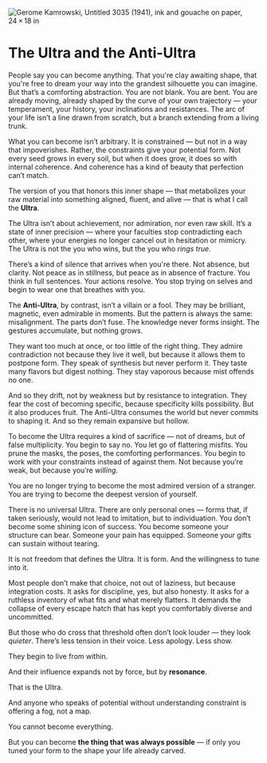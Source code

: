 ![Gerome Kamrowski, *Untitled 3035* (1941), ink and gouache on paper, 24 × 18 in](https://artlogic-res.cloudinary.com/w_1200,c_limit,f_auto,fl_lossy,q_auto/artlogicstorage/lincolnglenn/images/view/8ea85e7f98019b5b1fbcda23fff6618ej/lincolnglenn-gerome-kamrowski-untitled-circa-1945.jpg)

# The Ultra and the Anti-Ultra

People say you can become anything. That you're clay awaiting shape, that you're free to dream your way into the grandest silhouette you can imagine. But that’s a comforting abstraction. You are not blank. You are bent. You are already moving, already shaped by the curve of your own trajectory — your temperament, your history, your inclinations and resistances. The arc of your life isn’t a line drawn from scratch, but a branch extending from a living trunk.

What you can become isn’t arbitrary. It is constrained — but not in a way that impoverishes. Rather, the constraints give your potential form. Not every seed grows in every soil, but when it does grow, it does so with internal coherence. And coherence has a kind of beauty that perfection can’t match.

The version of you that honors this inner shape — that metabolizes your raw material into something aligned, fluent, and alive — that is what I call the **Ultra**.

The Ultra isn’t about achievement, nor admiration, nor even raw skill. It’s a state of inner precision — where your faculties stop contradicting each other, where your energies no longer cancel out in hesitation or mimicry. The Ultra is not the you who wins, but the you who *rings true*.

There’s a kind of silence that arrives when you're there. Not absence, but clarity. Not peace as in stillness, but peace as in absence of fracture. You think in full sentences. Your actions resolve. You stop trying on selves and begin to wear one that breathes with you.

The **Anti-Ultra**, by contrast, isn’t a villain or a fool. They may be brilliant, magnetic, even admirable in moments. But the pattern is always the same: misalignment. The parts don’t fuse. The knowledge never forms insight. The gestures accumulate, but nothing grows.

They want too much at once, or too little of the right thing. They admire contradiction not because they live it well, but because it allows them to postpone form. They speak of synthesis but never perform it. They taste many flavors but digest nothing. They stay vaporous because mist offends no one.

And so they drift, not by weakness but by resistance to integration. They fear the cost of becoming specific, because specificity kills possibility. But it also produces fruit. The Anti-Ultra consumes the world but never commits to shaping it. And so they remain expansive but hollow.

To become the Ultra requires a kind of sacrifice — not of dreams, but of false multiplicity. You begin to say no. You let go of flattering misfits. You prune the masks, the poses, the comforting performances. You begin to work with your constraints instead of against them. Not because you’re weak, but because you’re *willing*.

You are no longer trying to become the most admired version of a stranger. You are trying to become the deepest version of yourself.

There is no universal Ultra. There are only personal ones — forms that, if taken seriously, would not lead to imitation, but to individuation. You don’t become some shining icon of success. You become someone your structure can bear. Someone your pain has equipped. Someone your gifts can sustain without tearing.

It is not freedom that defines the Ultra. It is form. And the willingness to tune into it.

Most people don’t make that choice, not out of laziness, but because integration costs. It asks for discipline, yes, but also honesty. It asks for a ruthless inventory of what fits and what merely flatters. It demands the collapse of every escape hatch that has kept you comfortably diverse and uncommitted.

But those who do cross that threshold often don’t look louder — they look *quieter*. There’s less tension in their voice. Less apology. Less show.

They begin to live from within.

And their influence expands not by force, but by **resonance**.

That is the Ultra.

And anyone who speaks of potential without understanding constraint is offering a fog, not a map.

You cannot become everything.

But you can become **the thing that was always possible** — if only you tuned your form to the shape your life already carved.
